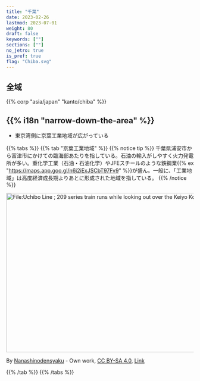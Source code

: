 ```yaml
---
title: "千葉"
date: 2023-02-26
lastmod: 2023-07-01
weight: 80
draft: false
keywords: [""]
sections: [""]
no_jetro: true
is_pref: true
flag: "Chiba.svg"
---
```



<div class="main-desciption country-description">
    <h2 class="section-title">全域</h2>
    <ul class="rule-list">
    </ul>
    {{% corp "asia/japan" "kanto/chiba" %}}
</div>


<div class="main-desciption area-description">
    <h2 class="section-title">{{% i18n "narrow-down-the-area" %}}</h2>
    <ul class="rule-list">
        <li>東京湾側に京葉工業地域が広がっている</li>
    </ul>
</div>

{{% tabs %}}
{{% tab "京葉工業地域" %}}
{{% notice tip %}}
千葉県浦安市から富津市にかけての臨海部あたりを指している。石油の輸入がしやすく火力発電所が多い。重化学工業（石油・石油化学）やJFEスチールのような鉄鋼業{{% ex "https://maps.app.goo.gl/n6j2iExJSCbT97Fv9" %}}が盛ん。一般に、「工業地域」は高度経済成長期よりあとに形成された地域を指している。
{{% /notice %}}

<div class="googlemap-if no-margin">
<p><a href="https://commons.wikimedia.org/wiki/File:Uchibo_Line_;_209_series_train_runs_while_looking_out_over_the_Keiyo_Kombinat_aside.JPG#/media/File:Uchibo_Line_;_209_series_train_runs_while_looking_out_over_the_Keiyo_Kombinat_aside.JPG"><img src="https://upload.wikimedia.org/wikipedia/commons/a/a7/Uchibo_Line_%3B_209_series_train_runs_while_looking_out_over_the_Keiyo_Kombinat_aside.JPG" alt="File:Uchibo Line ; 209 series train runs while looking out over the Keiyo Kombinat aside.JPG" height="428" width="640"></a></p><p>By <a href="//commons.wikimedia.org/wiki/User:Nanashinodensyaku" title="User:Nanashinodensyaku">Nanashinodensyaku</a> - <span class="int-own-work" lang="en">Own work</span>, <a href="https://creativecommons.org/licenses/by-sa/4.0" title="Creative Commons Attribution-Share Alike 4.0">CC BY-SA 4.0</a>, <a href="https://commons.wikimedia.org/w/index.php?curid=35874896">Link</a></p>
</div>

{{% /tab %}}
{{% /tabs %}}